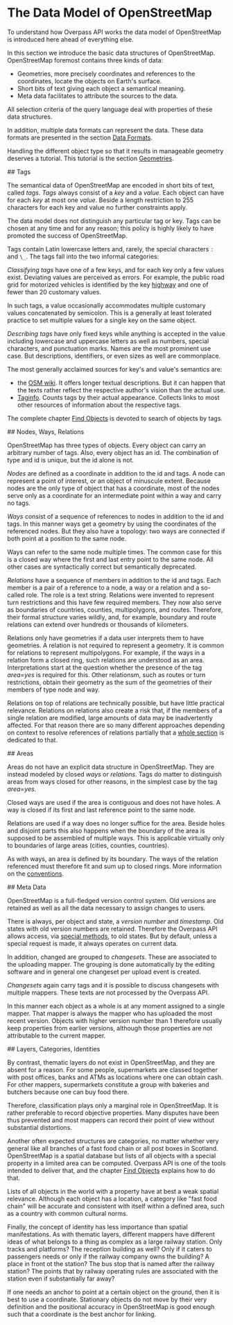 The Data Model of OpenStreetMap
===============================

To understand how Overpass API works
the data model of OpenStreetMap is introduced here ahead of everything else.

In this section we introduce the basic data structures of OpenStreetMap.
OpenStreetMap foremost contains three kinds of data:

* Geometries, more precisely coordinates and references to the coordinates, locate the objects on Earth's surface.
* Short bits of text giving each object a semantical meaning.
* Meta data facilitates to attribute the sources to the data.

All selection criteria of the query language deal with properties of these data structures.

In addition, multiple data formats can represent the data.
These data formats are presented in the section [Data Formats](../targets/formats.md).

Handling the different object type so that it results in manageable geometry deserves a tutorial.
This tutorial is the section [Geometries](../full_data/osm_types.md).

<a name="tags"/>
## Tags

The semantical data of OpenStreetMap are encoded in short bits of text, called _tags_.
_Tags_ always consist of a _key_ and a _value_.
Each object can have for each _key_ at most one _value_.
Beside a length restriction to 255 characters for each key and value no further constraints apply.

The data model does not distinguish any particular tag or key.
Tags can be chosen at any time and for any reason;
this policy is highly likely to have promoted the success of OpenStreetMap.

Tags contain Latin lowercase letters and, rarely, the special characters `:` and `\_`.
The tags fall into the two informal categories:

_Classifying tags_ have one of a few keys,
and for each key only a few values exist.
Deviating values are perceived as errors.
For example, the public road grid for motorized vehicles is identified by the key [highway](https://taginfo.openstreetmap.org/keys/highway) and one of fewer than 20 customary values.

In such tags, a value occasionally accommodates multiple customary values concatenated by semicolon.
This is a generally at least tolerated practice to set multiple values for a single key on the same object.

_Describing tags_ have only fixed keys
while anything is accepted in the value
including lowercase and uppercase letters as well as numbers, special characters, and punctuation marks.
Names are the most prominent use case.
But descriptions, identifiers, or even sizes as well are commonplace.

The most generally acclaimed sources for key's and value's semantics are:

* the [OSM wiki](https://wiki.openstreetmap.org/wiki/Map_Features).
  It offers longer textual descriptions.
  But it can happen that the texts rather reflect the respective author's vision than the actual use.
* [Taginfo](https://taginfo.openstreetmap.org/).
  Counts tags by their actual appearance.
  Collects links to most other resources of information about the respective tags.

The complete chapter [Find Objects](../criteria/index.md) is devoted to search of objects by tags.

<a name="nwr"/>
## Nodes, Ways, Relations

OpenStreetMap has three types of objects.
Every object can carry an arbitrary number of tags.
Also, every object has an id.
The combination of type and id is unique, but the id alone is not.

_Nodes_ are defined as a coordinate in addition to the id and tags.
A node can represent a point of interest, or an object of minuscule extent.
Because nodes are the only type of object that has a coordinate,
most of the nodes serve only as a coordinate for an intermediate point within a way
and carry no tags.

_Ways_ consist of a sequence of references to nodes in addition to the id and tags.
In this manner ways get a geometry by using the coordinates of the referenced nodes.
But they also have a topology:
two ways are connected if both point at a position to the same node.

Ways can refer to the same node multiple times.
The common case for this is a closed way where the first and last entry point to the same node.
All other cases are syntactically correct but semantically deprecated.

_Relations_ have a sequence of members in addition to the id and tags.
Each member is a pair of a reference to a node, a way or a relation and a so-called role.
The role is a text string.
Relations were invented to represent turn restrictions and this have few required members.
They now also serve as boundaries of countries, counties, multipolygons, and routes.
Therefore, their formal structure varies wildly,
and, for example, boundary and route relations can extend over hundreds or thousands of kilometers.

Relations only have geometries if a data user interprets them to have geometries. A
relation is not required to represent a geometry.
It is common for relations to represent multipolygons.
For example, if the ways in a relation form a closed ring, such relations are understood as an area.
Interpretations start at the question whether the presence of the tag _area_=_yes_ is required for this.
Other relationsm, such as routes or turn restrictions, obtain their geometry as the sum of the geometries of their members of type node and way.

Relations on top of relations are technically possible,
but have little practical relevance.
Relations on relations also create a risk that, if the members of a single relation are modified,
large amounts of data may be inadvertently affected.
For that reason there are so many different approaches depending on context to resolve references of relations partially
that a [whole section](../full_data/osm_types.md#rels_on_rels) is dedicated to that.

<a name="areas"/>
## Areas

Areas do not have an explicit data structure in OpenStreetMap.
They are instead modeled by closed _ways_ or _relations_.
Tags do matter to distinguish areas from ways closed for other reasons,
in the simplest case by the tag _area_=_yes_.

Closed ways are used if the area is contiguous and does not have holes.
A way is closed if its first and last reference point to the same node.

Relations are used if a way does no longer suffice for the area.
Beside holes and disjoint parts this also happens
when the boundary of the area is supposed to be assembled of multiple ways.
This is applicable virtually only to boundaries of large areas (cities, counties, countries).

As with ways, an area is defined by its boundary.
The ways of the relation referenced must therefore fit and sum up to closed rings.
More information on the [conventions](https://github.com/osmlab/fixing-polygons-in-osm/blob/master/doc/background.md).

<a name="metas"/>
## Meta Data

OpenStreetMap is a full-fledged version control system.
Old versions are retained as well as all the data necessary to assign changes to users.

There is always, per object and state, a _version number_ and _timestamp_.
Old states with old version numbers are retained.
Therefore the Overpass API allows access, via [special methods](../analysis/index.md), to old states.
But by default, unless a special request is made, it always operates on current data.

In addition, changed are grouped to _changesets_.
These are associated to the uploading mapper.
The grouping is done automatically by the editing software
and in general one changeset per upload event is created.

_Changesets_ again carry tags and it is possible to discuss changesets with multiple mappers.
These texts are not processed by the Overpass API.

In this manner each object as a whole is at any moment assigned to a single mapper.
That mapper is always the mapper who has uploaded the most recent version.
Objects with higher version number than 1 therefore usually keep properties from earlier versions,
although those properties are not attributable to the current mapper.

<a name="declined"/>
## Layers, Categories, Identities

By contrast, thematic layers do not exist in OpenStreetMap,
and they are absent for a reason.
For some people, supermarkets are classed together with post offices, banks and ATMs as locations
where one can obtain cash.
For other mappers, supermarkets constitute a group with bakeries and butchers
because one can buy food there.

Therefore, classification plays only a marginal role in OpenStreetMap.
It is rather preferable to record objective properties.
Many disputes have been thus prevented
and most mappers can record their point of view without substantial distortions.

Another often expected structures are categories,
no matter whether very general like all branches of a fast food chain
or all post boxes in Scotland.
OpenStreetMap is a spatial database but
lists of all objects with a special property in a limited area can be computed.
Overpass API is one of the tools intended to deliver that,
and the chapter [Find Objects](../criteria/index.md) explains how to do that.

Lists of all objects in the world with a property have at best a weak spatial relevance.
Although each object has a location, a category like "fast food chain" will be accurate
and consistent with itself within a defined area, such as a country with common cultural norms.

Finally, the concept of identity has less importance than spatial manifestations.
As with thematic layers, different mappers have different ideas of
what belongs to a thing as complex as a large railway station.
Only tracks and platforms? The reception building as well? Only if it
caters to passengers needs or only if the railway company owns the building?
A place in front ot the station? The bus stop that is named after the railway station?
The points that by railway operating rules are associated with the station even if substantially far away?

If one needs an anchor to point at a certain object on the ground,
then it is best to use a coordinate.
Stationary objects do not move by their very definition
and the positional accuracy in OpenStreetMap is good enough
such that a coordinate is the best anchor for linking.

